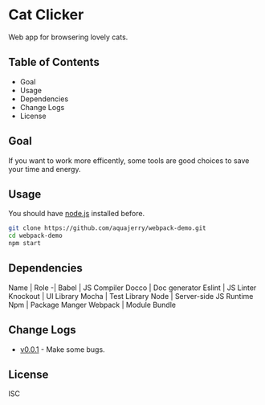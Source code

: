 # Cat Clicker
Web app for browsering lovely cats.

## Table of Contents

- Goal
- Usage
- Dependencies
- Change Logs
- License

## Goal
If you want to work more efficently, some tools are good choices to save your time and energy.

## Usage
You should have [node.js](https://nodejs.org) installed before.
```bash
git clone https://github.com/aquajerry/webpack-demo.git
cd webpack-demo
npm start
```

## Dependencies
Name | Role
-|
Babel | JS Compiler
Docco | Doc generator
Eslint | JS Linter
Knockout | UI Library
Mocha | Test Library
Node | Server-side JS Runtime
Npm | Package Manger
Webpack | Module Bundle

## Change Logs

- [v0.0.1](changelogs/v0.0.1.md) - Make some bugs.

## License
ISC
